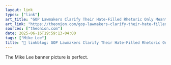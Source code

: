 ```yaml
---
layout: link
types: ["link"]
art_title: "GOP Lawmakers Clarify Their Hate-Filled Rhetoric Only Meant To Stoke Fundraising"
art_link: "https://theonion.com/gop-lawmakers-clarify-their-hate-filled-rhetoric-only-meant-to-stoke-fundraising/"
sources: ["theonion.com"]
date: 2025-06-16T19:59:13-04:00
tags: ["Mike Lee"]
title: "🔗 linkblog: GOP Lawmakers Clarify Their Hate-Filled Rhetoric Only Meant To Stoke Fundraising"
---
```

The Mike Lee banner picture is perfect.